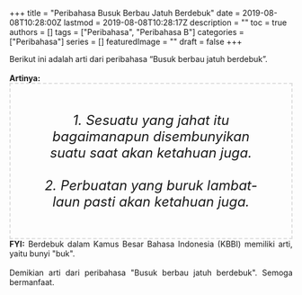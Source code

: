 +++
title = "Peribahasa Busuk Berbau Jatuh Berdebuk"
date = 2019-08-08T10:28:00Z
lastmod = 2019-08-08T10:28:17Z
description = ""
toc = true
authors = []
tags = ["Peribahasa", "Peribahasa B"]
categories = ["Peribahasa"]
series = []
featuredImage = ""
draft = false
+++

<div dir="ltr" style="text-align: left;" trbidi="on"><div style="text-align: justify;">Berikut ini adalah arti dari peribahasa “Busuk berbau jatuh berdebuk”.</div><br /><div style="text-align: justify;"><b>Artinya:</b></div><div style="border: 2px dashed #ddd; font-size: 24px; height: auto; margin: 0 auto; padding: 50px; text-align: center; width: auto;"><i>1. Sesuatu yang jahat itu bagaimanapun disembunyikan suatu saat akan ketahuan juga.<br /><br />2. Perbuatan yang buruk lambat- laun pasti akan ketahuan juga.</i></div><div style="text-align: justify;"><b>FYI:</b> Berdebuk dalam Kamus Besar Bahasa Indonesia (KBBI) memiliki arti, yaitu bunyi "buk".<br /><br /></div><div style="text-align: justify;">Demikian arti dari peribahasa "Busuk berbau jatuh berdebuk". Semoga bermanfaat.</div></div>
